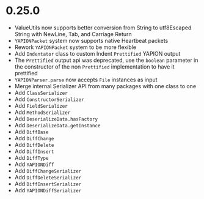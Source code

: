 # 0.25.0

- ValueUtils now supports better conversion from String to utf8Escaped String with NewLine, Tab, and Carriage Return
- `YAPIONPacket` system now supports native Heartbeat packets
- Rework `YAPIONPacket` system to be more flexible
- Add `Indentator` class to custom Indent `Prettified` YAPION output
- The `Prettified` output api was deprecated, use the `boolean` parameter in the constructor of the non `Prettified` implementation to have it prettified
- `YAPIONParser.parse` now accepts `File` instances as input
- Merge internal Serializer API from many packages with one class to one
- Add `ClassSerializer`
- Add `ConstructorSerializer`
- Add `FieldSerializer`
- Add `MethodSerializer`
- Add `DeserializeData.hasFactory`
- Add `DeserializeData.getInstance`
- Add `DiffBase`
- Add `DiffChange`
- Add `DiffDelete`
- Add `DiffInsert`
- Add `DiffType`
- Add `YAPIONDiff`
- Add `DiffChangeSerializer`
- Add `DiffDeleteSerializer`
- Add `DiffInsertSerializer`
- Add `YAPIONDiffSerializer`